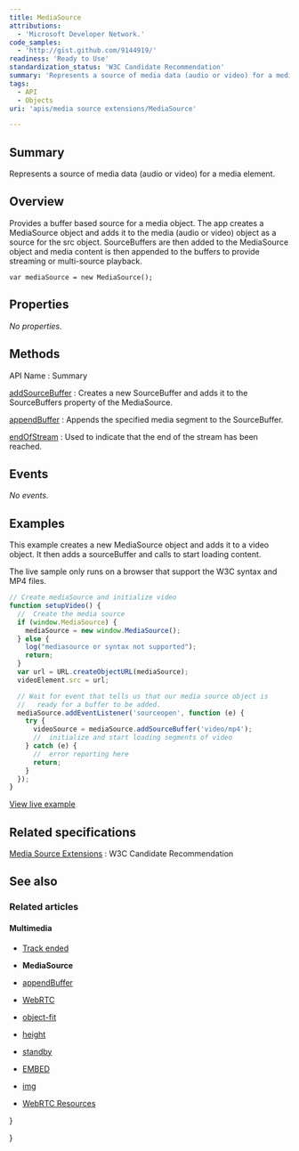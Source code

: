 ```yaml
---
title: MediaSource
attributions:
  - 'Microsoft Developer Network.'
code_samples:
  - 'http://gist.github.com/9144919/'
readiness: 'Ready to Use'
standardization_status: 'W3C Candidate Recommendation'
summary: 'Represents a source of media data (audio or video) for a media element.'
tags:
  - API
  - Objects
uri: 'apis/media source extensions/MediaSource'

---
```

## <span>Summary</span>

Represents a source of media data (audio or video) for a media element.

## <span>Overview</span>

Provides a buffer based source for a media object. The app creates a MediaSource object and adds it to the media (audio or video) object as a source for the src object. SourceBuffers are then added to the MediaSource object and media content is then appended to the buffers to provide streaming or multi-source playback.

`var mediaSource = new MediaSource();`

## <span>Properties</span>

*No properties.*

## <span>Methods</span>

API Name
:   Summary

[addSourceBuffer](/apis/media_source_extensions/MediaSource/addSourceBuffer)
:   Creates a new SourceBuffer and adds it to the SourceBuffers property of the MediaSource.

[appendBuffer](/apis/media_source_extensions/MediaSource/appendBuffer)
:   Appends the specified media segment to the SourceBuffer.

[endOfStream](/apis/media_source_extensions/MediaSource/endOfStream)
:   Used to indicate that the end of the stream has been reached.

## <span>Events</span>

*No events.*

## <span>Examples</span>

This example creates a new MediaSource object and adds it to a video object. It then adds a sourceBuffer and calls to start loading content.

The live sample only runs on a browser that support the W3C syntax and MP4 files.

``` js
// Create mediaSource and initialize video
function setupVideo() {
  //  Create the media source
  if (window.MediaSource) {
    mediaSource = new window.MediaSource();
  } else {
    log("mediasource or syntax not supported");
    return;
  }
  var url = URL.createObjectURL(mediaSource);
  videoElement.src = url;

  // Wait for event that tells us that our media source object is
  //   ready for a buffer to be added.
  mediaSource.addEventListener('sourceopen', function (e) {
    try {
      videoSource = mediaSource.addSourceBuffer('video/mp4');
      //  initialize and start loading segments of video
    } catch (e) {
      //  error reporting here
      return;
    }
  });
}
```

[View live example](http://code.webplatform.org/gist/9144919/)

## <span>Related specifications</span>

[Media Source Extensions](http://www.w3.org/TR/media-source/)
:   W3C Candidate Recommendation

## <span>See also</span>

### <span>Related articles</span>

#### <span>Multimedia</span>

-   [Track ended](/apis/MediaStream/ended)

-   **MediaSource**

-   [appendBuffer](/apis/media_source_extensions/MediaSource/appendBuffer)

-   [WebRTC](/concepts/Internet_and_Web/webrtc)

-   [object-fit](/css/properties/object-fit)

-   [height](/html/attributes/height)

-   [standby](/html/attributes/standby)

-   [EMBED](/html/elements/embed)

-   [img](/html/elements/img)

-   [WebRTC Resources](/tutorials/webrtc_resources)

 }

}